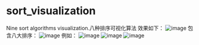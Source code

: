 # sort_visualization
Nine sort algorithms visualization.八种排序可视化算法
效果如下：
![image](https://github.com/malaozei/sort_visualization/assets/94264539/a8dd052f-8602-4ea4-89dd-8dc026ad12b8)
包含八大排序：
![image](https://github.com/malaozei/sort_visualization/assets/94264539/e8116646-68d9-473b-8469-0465230a6168)
例如：
![image](https://github.com/malaozei/sort_visualization/assets/94264539/94c6efa7-6575-4dca-b84d-3dda9ba375a9)
![image](https://github.com/malaozei/sort_visualization/assets/94264539/b77aaead-9d1c-4bfe-a21e-094933b52699)
![image](https://github.com/malaozei/sort_visualization/assets/94264539/02eb593c-4770-4898-84e7-c0080597fe52)
